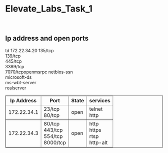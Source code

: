 # Elevate_Labs_Task_1

<br>
<!DOCTYPE html>
<html>
<head>
  <title>Ip address and their open ports</title>
</head>
<body>
  <h2>Ip address and open ports</h2>
  <table border="1">
    <tr>
      <th>Ip Address</th>
      <th>Port</th>
      <th>State</th>
      <th>services</th>
    </tr>
    <tr>
      <td>172.22.34.1</td>
      <td>23/tcp <br>80/tcp</td>
      <td>open</td>
       <td>telnet<br> http</td>
    <tr>
      <td>172.22.34.3</td>
      <td>80/tcp<br>443/tcp<br>554/tcp <br>8000/tcp<br></td>
      <td>open</td>
      <td>http<br>https<br>rtsp<br>http-alt</td>td
    </tr>
      <tr>
    </tr>172.22.34.20</tr>
    <tr>
    135/tcp <br>139/tcp<br>445/tcp<br>3389/tcp<br>7070/tcp</tr>
    <tr>open</tr>
    <tr>msrpc
netbios-ssn<br>
   microsoft-ds<br>
 ms-wbt-server<br>
  realserver
    </tr>
  </table>
</body>
</html>

